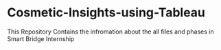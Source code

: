 # Cosmetic-Insights-using-Tableau
This Repository Contains the infromation about the all files and phases in Smart Bridge Internship
